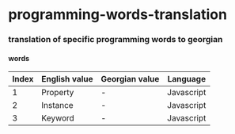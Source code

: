 # programming-words-translation

### translation of specific programming words to georgian

#### words

|Index|English value|Georgian value| Language |
|-----|-------------|--------------|----------|
| 1   |Property     |-|Javascript|
| 2   |Instance     |-|Javascript|
| 3   |Keyword      |-|Javascript|
